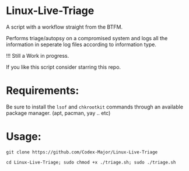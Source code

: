 # Linux-Live-Triage
A script with a workflow straight from the BTFM.

Performs triage/autopsy on a compromised system and logs all the information in seperate log files according to information type.

!!! Still a Work in progress.

If you like this script consider starring this repo.

# Requirements:
  Be sure to install the `lsof` and `chkrootkit` commands through an available package manager. (apt, pacman, yay .. etc)
# Usage:
  `git clone https://github.com/Codex-Major/Linux-Live-Triage`
  
  `cd Linux-Live-Triage; sudo chmod +x ./triage.sh; sudo ./triage.sh`
